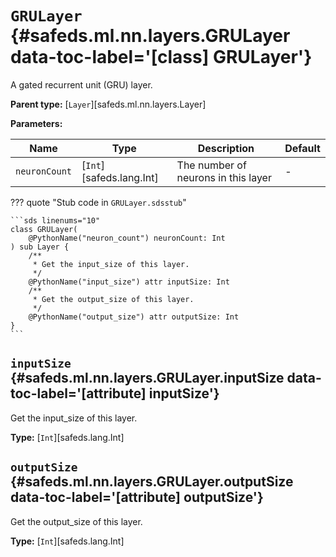 [//]: # (DO NOT EDIT THIS FILE DIRECTLY. Instead, edit the corresponding stub file and execute `npm run docs:api`.)

# <code class="doc-symbol doc-symbol-class"></code> `GRULayer` {#safeds.ml.nn.layers.GRULayer data-toc-label='[class] GRULayer'}

A gated recurrent unit (GRU) layer.

**Parent type:** [`Layer`][safeds.ml.nn.layers.Layer]

**Parameters:**

| Name | Type | Description | Default |
|------|------|-------------|---------|
| `neuronCount` | [`Int`][safeds.lang.Int] | The number of neurons in this layer | - |

??? quote "Stub code in `GRULayer.sdsstub`"

    ```sds linenums="10"
    class GRULayer(
        @PythonName("neuron_count") neuronCount: Int
    ) sub Layer {
        /**
         * Get the input_size of this layer.
         */
        @PythonName("input_size") attr inputSize: Int
        /**
         * Get the output_size of this layer.
         */
        @PythonName("output_size") attr outputSize: Int
    }
    ```

## <code class="doc-symbol doc-symbol-attribute"></code> `inputSize` {#safeds.ml.nn.layers.GRULayer.inputSize data-toc-label='[attribute] inputSize'}

Get the input_size of this layer.

**Type:** [`Int`][safeds.lang.Int]

## <code class="doc-symbol doc-symbol-attribute"></code> `outputSize` {#safeds.ml.nn.layers.GRULayer.outputSize data-toc-label='[attribute] outputSize'}

Get the output_size of this layer.

**Type:** [`Int`][safeds.lang.Int]
